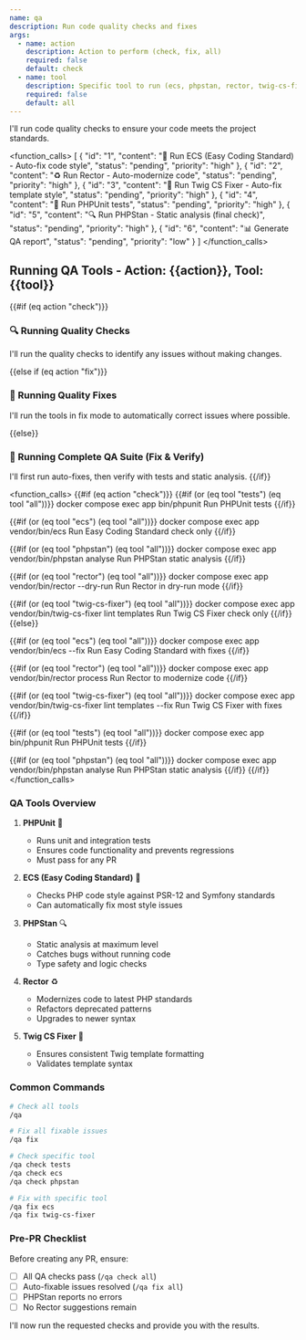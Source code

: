 ```yaml
---
name: qa
description: Run code quality checks and fixes
args:
  - name: action
    description: Action to perform (check, fix, all)
    required: false
    default: check
  - name: tool
    description: Specific tool to run (ecs, phpstan, rector, twig-cs-fixer, all)
    required: false
    default: all
---
```


I'll run code quality checks to ensure your code meets the project standards.

<function_calls>
<invoke name="TodoWrite">
<parameter name="todos">[
  {
    "id": "1",
    "content": "🎨 Run ECS (Easy Coding Standard) - Auto-fix code style",
    "status": "pending",
    "priority": "high"
  },
  {
    "id": "2",
    "content": "♻️ Run Rector - Auto-modernize code",
    "status": "pending",
    "priority": "high"
  },
  {
    "id": "3",
    "content": "📐 Run Twig CS Fixer - Auto-fix template style",
    "status": "pending",
    "priority": "high"
  },
  {
    "id": "4",
    "content": "🧪 Run PHPUnit tests",
    "status": "pending",
    "priority": "high"
  },
  {
    "id": "5",
    "content": "🔍 Run PHPStan - Static analysis (final check)",
    "status": "pending",
    "priority": "high"
  },
  {
    "id": "6",
    "content": "📊 Generate QA report",
    "status": "pending",
    "priority": "low"
  }
]</parameter>
</invoke>
</function_calls>

## Running QA Tools - Action: {{action}}, Tool: {{tool}}

{{#if (eq action "check")}}
### 🔍 Running Quality Checks

I'll run the quality checks to identify any issues without making changes.

{{else if (eq action "fix")}}
### 🔧 Running Quality Fixes

I'll run the tools in fix mode to automatically correct issues where possible.

{{else}}
### 🔧 Running Complete QA Suite (Fix & Verify)

I'll first run auto-fixes, then verify with tests and static analysis.
{{/if}}

<function_calls>
{{#if (eq action "check")}}
{{#if (or (eq tool "tests") (eq tool "all"))}}
<invoke name="Bash">
<parameter name="command">docker compose exec app bin/phpunit</parameter>
<parameter name="description">Run PHPUnit tests</parameter>
</invoke>
{{/if}}

{{#if (or (eq tool "ecs") (eq tool "all"))}}
<invoke name="Bash">
<parameter name="command">docker compose exec app vendor/bin/ecs</parameter>
<parameter name="description">Run Easy Coding Standard check only</parameter>
</invoke>
{{/if}}

{{#if (or (eq tool "phpstan") (eq tool "all"))}}
<invoke name="Bash">
<parameter name="command">docker compose exec app vendor/bin/phpstan analyse</parameter>
<parameter name="description">Run PHPStan static analysis</parameter>
</invoke>
{{/if}}

{{#if (or (eq tool "rector") (eq tool "all"))}}
<invoke name="Bash">
<parameter name="command">docker compose exec app vendor/bin/rector --dry-run</parameter>
<parameter name="description">Run Rector in dry-run mode</parameter>
</invoke>
{{/if}}

{{#if (or (eq tool "twig-cs-fixer") (eq tool "all"))}}
<invoke name="Bash">
<parameter name="command">docker compose exec app vendor/bin/twig-cs-fixer lint templates</parameter>
<parameter name="description">Run Twig CS Fixer check only</parameter>
</invoke>
{{/if}}
{{else}}
<!-- Default action: Fix first, then verify -->
{{#if (or (eq tool "ecs") (eq tool "all"))}}
<invoke name="Bash">
<parameter name="command">docker compose exec app vendor/bin/ecs --fix</parameter>
<parameter name="description">Run Easy Coding Standard with fixes</parameter>
</invoke>
{{/if}}

{{#if (or (eq tool "rector") (eq tool "all"))}}
<invoke name="Bash">
<parameter name="command">docker compose exec app vendor/bin/rector process</parameter>
<parameter name="description">Run Rector to modernize code</parameter>
</invoke>
{{/if}}

{{#if (or (eq tool "twig-cs-fixer") (eq tool "all"))}}
<invoke name="Bash">
<parameter name="command">docker compose exec app vendor/bin/twig-cs-fixer lint templates --fix</parameter>
<parameter name="description">Run Twig CS Fixer with fixes</parameter>
</invoke>
{{/if}}

{{#if (or (eq tool "tests") (eq tool "all"))}}
<invoke name="Bash">
<parameter name="command">docker compose exec app bin/phpunit</parameter>
<parameter name="description">Run PHPUnit tests</parameter>
</invoke>
{{/if}}

{{#if (or (eq tool "phpstan") (eq tool "all"))}}
<invoke name="Bash">
<parameter name="command">docker compose exec app vendor/bin/phpstan analyse</parameter>
<parameter name="description">Run PHPStan static analysis</parameter>
</invoke>
{{/if}}
{{/if}}
</function_calls>

### QA Tools Overview

1. **PHPUnit** 🧪
   - Runs unit and integration tests
   - Ensures code functionality and prevents regressions
   - Must pass for any PR

2. **ECS (Easy Coding Standard)** 🎨
   - Checks PHP code style against PSR-12 and Symfony standards
   - Can automatically fix most style issues

3. **PHPStan** 🔍
   - Static analysis at maximum level
   - Catches bugs without running code
   - Type safety and logic checks

4. **Rector** ♻️
   - Modernizes code to latest PHP standards
   - Refactors deprecated patterns
   - Upgrades to newer syntax

5. **Twig CS Fixer** 📐
   - Ensures consistent Twig template formatting
   - Validates template syntax

### Common Commands

```bash
# Check all tools
/qa

# Fix all fixable issues
/qa fix

# Check specific tool
/qa check tests
/qa check ecs
/qa check phpstan

# Fix with specific tool
/qa fix ecs
/qa fix twig-cs-fixer
```

### Pre-PR Checklist

Before creating any PR, ensure:
- [ ] All QA checks pass (`/qa check all`)
- [ ] Auto-fixable issues resolved (`/qa fix all`)
- [ ] PHPStan reports no errors
- [ ] No Rector suggestions remain

I'll now run the requested checks and provide you with the results.
